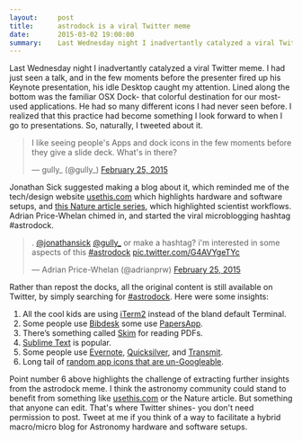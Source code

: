 ```yaml
---
layout:     post
title:      astrodock is a viral Twitter meme
date:       2015-03-02 19:00:00
summary:    Last Wednesday night I inadvertantly catalyzed a viral Twitter meme.  I had just seen a talk, and in the few moments before the presenter fired up his Keynote presentation, his idle Desktop caught my attention.  Lined along the bottom was the familiar OSX Dock- that colorful destination for our most-used applications.  He had so many different icons I had never seen before.  I realized that this practice had become something I look forward to when I go to presentations.  So, naturally, I tweeted about it, and \#astrodock was conceived, and subsequently born.
---
```


Last Wednesday night I inadvertantly catalyzed a viral Twitter meme.  I had just seen a talk, and in the few moments before the presenter fired up his Keynote presentation, his idle Desktop caught my attention.  Lined along the bottom was the familiar OSX Dock- that colorful destination for our most-used applications.  He had so many different icons I had never seen before.  I realized that this practice had become something I look forward to when I go to presentations.  So, naturally, I tweeted about it.  

<blockquote class="twitter-tweet" lang="en"><p>I like seeing people&#39;s Apps and dock icons in the few moments before they give a slide deck. What&#39;s in there?</p>&mdash; gully_ (@gully_) <a href="https://twitter.com/gully_/status/570411392282562560">February 25, 2015</a></blockquote>
<script async src="//platform.twitter.com/widgets.js" charset="utf-8"></script>

Jonathan Sick suggested making a blog about it, which reminded me of the tech/design website [usethis.com](http://usesthis.com/) which highlights hardware and software setups, and [this Nature article series](http://www.nature.com/news/my-digital-toolbox-nuclear-engineer-katy-huff-on-version-control-systems-1.16014), which highlighted scientist workflows.  Adrian Price-Whelan chimed in, and started the viral microblogging hashtag #astrodock.

<blockquote class="twitter-tweet" lang="en"><p>. <a href="https://twitter.com/jonathansick">@jonathansick</a> <a href="https://twitter.com/gully_">@gully_</a> or make a hashtag? i&#39;m interested in some aspects of this <a href="https://twitter.com/hashtag/astrodock?src=hash">#astrodock</a> <a href="http://t.co/G4AVYgeTYc">pic.twitter.com/G4AVYgeTYc</a></p>&mdash; Adrian Price-Whelan (@adrianprw) <a href="https://twitter.com/adrianprw/status/570616548693577729">February 25, 2015</a></blockquote>
<script async src="//platform.twitter.com/widgets.js" charset="utf-8"></script> 


Rather than repost the docks, all the original content is still available on Twitter, by simply searching for [\#astrodock](https://twitter.com/hashtag/astrodock?src=hash).  Here were some insights:


1. All the cool kids are using [iTerm2](http://iterm2.com/) instead of the bland default Terminal.
2. Some people use [Bibdesk](http://bibdesk.sourceforge.net/) some use [PapersApp](http://www.papersapp.com/).
3. There’s something called [Skim](http://skim-app.sourceforge.net/) for reading PDFs.
4. [Sublime Text](http://www.sublimetext.com/) is popular.
5. Some people use [Evernote](https://evernote.com/), [Quicksilver](http://qsapp.com/), and [Transmit](http://panic.com/transmit/).
6. Long tail of [random app icons that are un-Googleable](https://twitter.com/karinsandstrom/status/570720285659246592).

Point number 6 above highlights the challenge of extracting further insights from the astrodock meme.  I think the astronomy community could stand to benefit from something like [usethis.com](http://usesthis.com/) or the Nature article.  But something that anyone can edit.  That's where Twitter shines- you don't need permission to post.  Tweet at me if you think of a way to facilitate a hybrid macro/micro blog for Astronomy hardware and software setups.